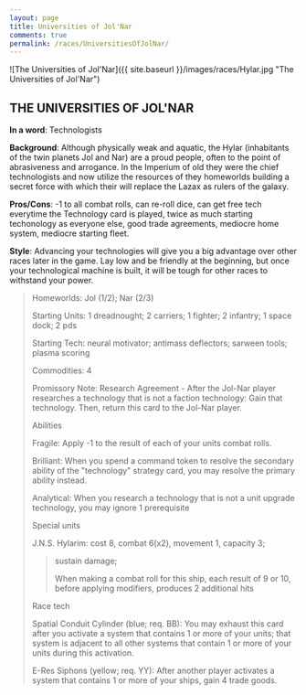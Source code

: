 ```yaml
---
layout: page
title: Universities of Jol'Nar
comments: true
permalink: /races/UniversitiesOfJolNar/
---
```


![The Universities of Jol'Nar]({{ site.baseurl }}/images/races/Hylar.jpg "The Universities of Jol'Nar")

## THE UNIVERSITIES OF JOL'NAR

**In a word**: Technologists

**Background**: Although physically weak and aquatic, the Hylar (inhabitants of the twin planets Jol and Nar) are a proud people, often to the point of abrasiveness and arrogance. In the Imperium of old they were the chief technologists and now utilize the resources of they homeworlds building a secret force with which their will replace the Lazax as rulers of the galaxy.

**Pros/Cons**: -1 to all combat rolls, can re-roll dice, can get free tech everytime the Technology card is played, twice as much starting techonology as everyone else, good trade agreements, mediocre home system, mediocre starting fleet.

**Style**: Advancing your technologies will give you a big advantage over other races later in the game. Lay low and be friendly at the beginning, but once your technological machine is built, it will be tough for other races to withstand your power.

>Homeworlds: Jol (1/2); Nar (2/3)
>
>Starting Units: 1 dreadnought; 2 carriers; 1 fighter; 2 infantry; 1 space dock; 2 pds
>
>Starting Tech: neural motivator; antimass deflectors; sarween tools; plasma scoring
>
>Commodities: 4
>
>Promissory Note: Research Agreement - After the Jol-Nar player researches a technology that is not a faction technology: Gain that technology. Then, return this card to the Jol-Nar player.
>
>Abilities
>
>Fragile: Apply -1 to the result of each of your units combat rolls.
>
>Brilliant: When you spend a command token to resolve the secondary ability of the "technology" strategy card, you may resolve the primary ability instead. 
>
>Analytical: When you research a technology that is not a unit upgrade technology, you may ignore 1 prerequisite 
>
>Special units
>
>J.N.S. Hylarim: cost 8, combat 6(x2), movement 1, capacity 3; 
>>sustain damage; 
>>
>>When making a combat roll for this ship, each result of 9 or 10, before applying modifiers, produces 2 additional hits
>
>Race tech
>
>Spatial Conduit Cylinder (blue; req. BB):  You may exhaust this card after you activate a system that contains 1 or more of your units; that system is adjacent to all other systems that contain 1 or more of your units during this activation.
>
>E-Res Siphons (yellow; req. YY): After another player activates a system that contains 1 or more of your ships, gain 4 trade goods.
